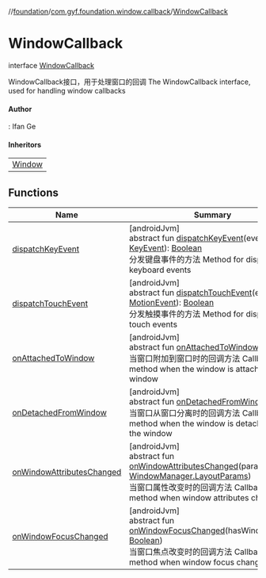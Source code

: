 //[foundation](../../../index.md)/[com.gyf.foundation.window.callback](../index.md)/[WindowCallback](index.md)

# WindowCallback

interface [WindowCallback](index.md)

WindowCallback接口，用于处理窗口的回调 The WindowCallback interface, used for handling window callbacks

#### Author

: Ifan Ge

#### Inheritors

| |
|---|
| [Window](../../com.gyf.foundation.window/-window/index.md) |

## Functions

| Name | Summary |
|---|---|
| [dispatchKeyEvent](dispatch-key-event.md) | [androidJvm]<br>abstract fun [dispatchKeyEvent](dispatch-key-event.md)(event: [KeyEvent](https://developer.android.com/reference/kotlin/android/view/KeyEvent.html)): [Boolean](https://kotlinlang.org/api/core/kotlin-stdlib/kotlin/-boolean/index.html)<br>分发键盘事件的方法 Method for dispatching keyboard events |
| [dispatchTouchEvent](dispatch-touch-event.md) | [androidJvm]<br>abstract fun [dispatchTouchEvent](dispatch-touch-event.md)(event: [MotionEvent](https://developer.android.com/reference/kotlin/android/view/MotionEvent.html)): [Boolean](https://kotlinlang.org/api/core/kotlin-stdlib/kotlin/-boolean/index.html)<br>分发触摸事件的方法 Method for dispatching touch events |
| [onAttachedToWindow](on-attached-to-window.md) | [androidJvm]<br>abstract fun [onAttachedToWindow](on-attached-to-window.md)()<br>当窗口附加到窗口时的回调方法 Callback method when the window is attached to the window |
| [onDetachedFromWindow](on-detached-from-window.md) | [androidJvm]<br>abstract fun [onDetachedFromWindow](on-detached-from-window.md)()<br>当窗口从窗口分离时的回调方法 Callback method when the window is detached from the window |
| [onWindowAttributesChanged](on-window-attributes-changed.md) | [androidJvm]<br>abstract fun [onWindowAttributesChanged](on-window-attributes-changed.md)(params: [WindowManager.LayoutParams](https://developer.android.com/reference/kotlin/android/view/WindowManager.LayoutParams.html))<br>当窗口属性改变时的回调方法 Callback method when window attributes change |
| [onWindowFocusChanged](on-window-focus-changed.md) | [androidJvm]<br>abstract fun [onWindowFocusChanged](on-window-focus-changed.md)(hasWindowFocus: [Boolean](https://kotlinlang.org/api/core/kotlin-stdlib/kotlin/-boolean/index.html))<br>当窗口焦点改变时的回调方法 Callback method when window focus changes |